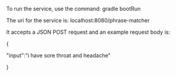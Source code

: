 To run the service, use the command: gradle bootRun

The uri for the service is: localhost:8080/phrase-matcher

It accepts a JSON POST request and an example request body is:

{  

   "input":"i have sore throat and headache"
   
}
